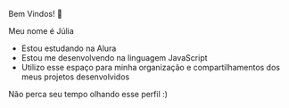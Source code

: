 Bem Vindos! 👋

Meu nome é Júlia

- Estou estudando na Alura
- Estou me desenvolvendo na linguagem JavaScript
- Utilizo esse espaço para minha organização e compartilhamentos dos meus projetos desenvolvidos

Não perca seu tempo olhando esse perfil :)
